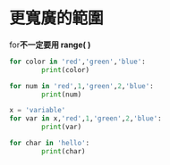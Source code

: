 # 更寬廣的範圍

for**不一定要用 range\( \)**

```python
for color in 'red','green','blue':
        print(color)
```

```python
for num in 'red',1,'green',2,'blue':
        print(num)
```

```python
x = 'variable'
for var in x,'red',1,'green',2,'blue':
        print(var)
```

```python
for char in 'hello':
        print(char)
```

